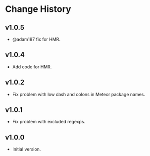 Change History
==============

v1.0.5
----
* @adam187 fix for HMR.

v1.0.4
----
* Add code for HMR.

v1.0.2
----
* Fix problem with low dash and colons in Meteor package names.

v1.0.1
----
* Fix problem with excluded regexps.

v1.0.0
----
* Initial version.
